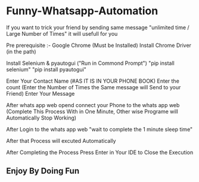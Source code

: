 # Funny-Whatsapp-Automation

If you want to trick your friend by sending same message "unlimited time / Large Number of Times" it will usefull for you

Pre prerequisite :-
Google Chrome (Must be Installed)
Install Chrome Driver (in the path)

Install Selenium & pyautogui ("Run in Commond Prompt")
"pip install selenium"
"pip install pyautogui"


Enter Your Contact Name (#AS IT IS IN YOUR PHONE BOOK)
Enter the count (Enter the Number of Times the Same message will Send to your Friend)
Enter Your Message


After whats app web opend connect your Phone to the whats app web
(Complete This Process With in One Minute, Other wise Programe will Automatically Stop Working)

After Login to the whats app web "wait to complete the 1 minute sleep time"


After that Process will excuted Automatically

After Completing the Process Press Enter in Your IDE to Close the Execution

## Enjoy By Doing Fun ##
